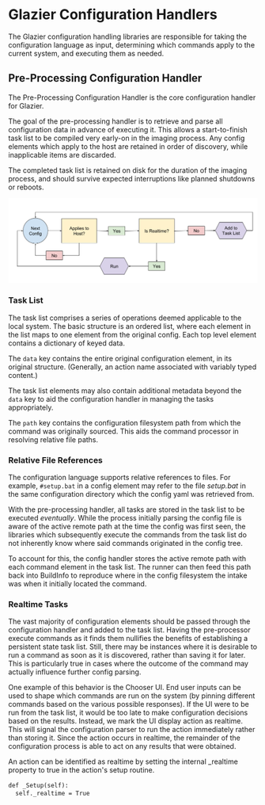 # Glazier Configuration Handlers

<!--* freshness: { owner: 'winops-imaging' reviewed: '2022-11-04' } *-->

The Glazier configuration handling libraries are responsible for taking the
configuration language as input, determining which commands apply to the current
system, and executing them as needed.

## Pre-Processing Configuration Handler

The Pre-Processing Configuration Handler is the core configuration handler for
Glazier.

The goal of the pre-processing handler is to retrieve and parse all
configuration data in advance of executing it. This allows a start-to-finish
task list to be compiled very early-on in the imaging process. Any config
elements which apply to the host are retained in order of discovery, while
inapplicable items are discarded.

The completed task list is retained on disk for the duration of the imaging
process, and should survive expected interruptions like planned shutdowns or
reboots.

![preprocessing diagram](preprocessor.png)

### Task List

The task list comprises a series of operations deemed applicable to the local
system. The basic structure is an ordered list, where each element in the list
maps to one element from the original config. Each top level element contains a
dictionary of keyed data.

The `data` key contains the entire original configuration element, in its
original structure. \(Generally, an action name associated with variably typed
content.\)

The task list elements may also contain additional metadata beyond the `data`
key to aid the configuration handler in managing the tasks appropriately.

The `path` key contains the configuration filesystem path from which the command
was originally sourced. This aids the command processor in resolving relative
file paths.

### Relative File References

The configuration language supports relative references to files. For example,
`#setup.bat` in a config element may refer to the file *setup.bat* in the same
configuration directory which the config yaml was retrieved from.

With the pre-processing handler, all tasks are stored in the task list to be
executed *eventually*. While the process initially parsing the config file is
aware of the active remote path at the time the config was first seen, the
libraries which subsequently execute the commands from the task list do not
inherently know where said commands originated in the config tree.

To account for this, the config handler stores the active remote path with each
command element in the task list. The runner can then feed this path back into
BuildInfo to reproduce where in the config filesystem the intake was when it
initially located the command.

### Realtime Tasks

The vast majority of configuration elements should be passed through the
configuration handler and added to the task list. Having the pre-processor
execute commands as it finds them nullifies the benefits of establishing a
persistent state task list. Still, there may be instances where it is desirable
to run a command as soon as it is discovered, rather than saving it for later.
This is particularly true in cases where the outcome of the command may actually
influence further config parsing.

One example of this behavior is the Chooser UI. End user inputs can be used to
shape which commands are run on the system (by pinning different commands based
on the various possible responses). If the UI were to be run from the task list,
it would be too late to make configuration decisions based on the results.
Instead, we mark the UI display action as realtime. This will signal the
configuration parser to run the action immediately rather than storing it. Since
the action occurs in realtime, the remainder of the configuration process is
able to act on any results that were obtained.

An action can be identified as realtime by setting the internal \_realtime
property to true in the action's setup routine.

```
def _Setup(self):
  self._realtime = True
```
